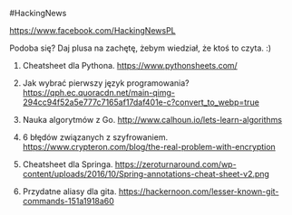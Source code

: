 #HackingNews

https://www.facebook.com/HackingNewsPL

Podoba się? Daj plusa na zachętę, żebym wiedział, że ktoś to czyta. :)

1. Cheatsheet dla Pythona.
https://www.pythonsheets.com/

2. Jak wybrać pierwszy język programowania?
https://qph.ec.quoracdn.net/main-qimg-294cc94f52a5e777c7165af17daf401e-c?convert_to_webp=true

3. Nauka algorytmów z Go.
http://www.calhoun.io/lets-learn-algorithms

4. 6 błędów związanych z szyfrowaniem.
https://www.crypteron.com/blog/the-real-problem-with-encryption

5. Cheatsheet dla Springa.
https://zeroturnaround.com/wp-content/uploads/2016/10/Spring-annotations-cheat-sheet-v2.png

6. Przydatne aliasy dla gita.
https://hackernoon.com/lesser-known-git-commands-151a1918a60



